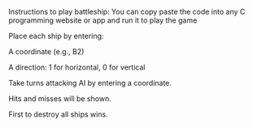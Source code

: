 Instructions to play battleship:
You can copy paste the code into any C programming website or app and run it to play the game

Place each ship by entering:

A coordinate (e.g., B2)

A direction: 1 for horizontal, 0 for vertical

Take turns attacking AI by entering a coordinate.

Hits and misses will be shown.

First to destroy all ships wins.

